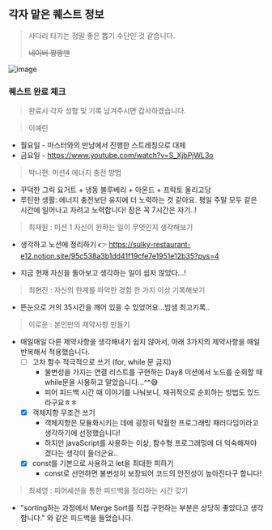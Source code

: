 ## 각자 맡은 퀘스트 정보
> 사다리 타기는 정말 좋은 뽑기 수단인 것 같습니다.
>
> ~~네이버 짱짱맨~~

![image](https://github.com/user-attachments/assets/0e8203d3-f496-414c-9af3-1b1470699cda)


### 퀘스트 완료 체크
> 완료시 각자 성함 및 기록 남겨주시면 감사하겠습니다.

> 이예린
- 월요일 - 마스터와의 만남에서 진행한 스트레칭으로 대체
- 금요일 - https://www.youtube.com/watch?v=S_XjbPjWL3o

> 박나현: 미션4 에너지 충전 방법
- 꾸덕한 그릭 요거트 + 냉동 블루베리 + 아몬드 + 프락토 올리고당
- 루틴한 생활: 에너지 충전보단 유지에 더 노력하는 것 같아요. 평일 주말 모두 같은 시간에 일어나고 자려고 노력합니다! 잠은 꼭 7시간은 자기..!
  
>최재원 : 미션 1 자신이 원하는 일이 무엇인지 생각해보기
- 생각하고 노션에 정리하기
👉 https://sulky-restaurant-e12.notion.site/95c538a3b1dd41f19cfe7e1951e12b35?pvs=4

- 지금 현재 자신을 돌아보고 생각하는 일이 쉽지 않았다...!
  
> 최현진 : 자신의 한계를 파악한 경험 한 가지 이상 기록해보기
- 뜬눈으로 거의 35시간을 깨어 있을 수 있었어요...밤샘 최고기록..

> 이로운 : 본인만의 제약사항 만들기
- 매일매일 다른 제약사항을 생각해내기 쉽지 않아서, 아래 3가지의 제약사항을 매일 반복해서 적용했습니다.
  - [ ] 고차 함수 적극적으로 쓰기 (for, while 문 금지)
    - 불변성을 가지는 연결 리스트를 구현하는 Day8 미션에서 노드를 순회할 때 while문을 사용하고 말았습니다...^^😅
    - 피어 피드백 시간 때 이야기를 나눠보니, 재귀적으로 순회하는 방법도 있드라구요ㅎㅎ
  - [x] 객체지향 무조건 쓰기
    - 객체지향은 모듈화시키는 데에 굉장히 탁월한 프로그래밍 패러다임이라고 생각하기에 선정했습니다!
    - 하지만 javaScript를 사용하는 이상, 함수형 프로그래밍에 더 익숙해져야 겠다는 생각이 들더군요..
  - [x] const를 기본으로 사용하고 let을 최대한 피하기
    - const로 선언하면 불변성이 보장되어 코드의 안전성이 높아진다구 합니다!

> 최세영 : 피어세션을 통한 피드백을 정리하는 시간 갖기
 - "sorting하는 과정에서 Merge Sort를 직접 구현하는 부분은 상당히 좋았다고 생각합니다." 와 같은 피드백을 들었습니다.
